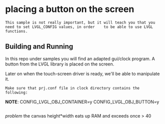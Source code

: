 # placing a button on the screen

```
This sample is not really important, but it will teach you that you need to set LVGL_CONFIG values, in order    to be able to use LVGL functions.
```

## Building and Running

In this repo under samples you will find an adapted gui/clock program.
A button from the LVGL library is placed on the screen.

Later on when the touch-screen driver is ready, we'll be able to manipulate it.

```
Make sure that prj.conf file in clock directory contains the following:
```

**NOTE**: CONFIG_LVGL_OBJ_CONTAINER=y
CONFIG_LVGL_OBJ_BUTTON=y

```
```

*problem* the canvas height\*width eats up RAM and exceeds once > 40
